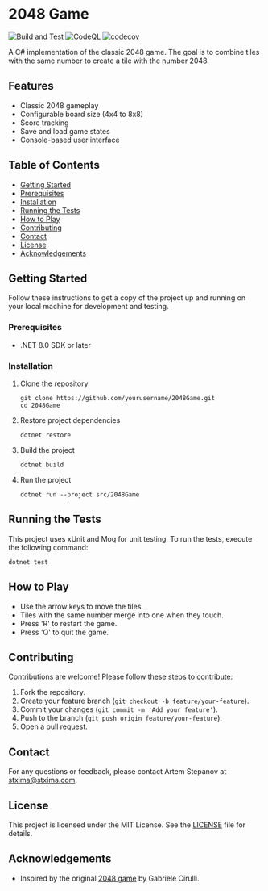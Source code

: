 
# 2048 Game

[![Build and Test](https://github.com/ArtemStepanov/2048Game/actions/workflows/dotnet-ci.yml/badge.svg)](https://github.com/ArtemStepanov/2048Game/actions/workflows/dotnet-ci.yml)
[![CodeQL](https://github.com/ArtemStepanov/2048Game/actions/workflows/github-code-scanning/codeql/badge.svg)](https://github.com/ArtemStepanov/2048Game/actions/workflows/github-code-scanning/codeql)
[![codecov](https://codecov.io/github/ArtemStepanov/2048Game/graph/badge.svg?token=SD342CTD6X)](https://codecov.io/github/ArtemStepanov/2048Game)

A C# implementation of the classic 2048 game. The goal is to combine tiles with the same number to create a tile with the number 2048.

## Features

- Classic 2048 gameplay
- Configurable board size (4x4 to 8x8)
- Score tracking
- Save and load game states
- Console-based user interface

## Table of Contents

- [Getting Started](#getting-started)
- [Prerequisites](#prerequisites)
- [Installation](#installation)
- [Running the Tests](#running-the-tests)
- [How to Play](#how-to-play)
- [Contributing](#contributing)
- [Contact](#contact)
- [License](#license)
- [Acknowledgements](#acknowledgements)

## Getting Started

Follow these instructions to get a copy of the project up and running on your local machine for development and testing.

### Prerequisites

- .NET 8.0 SDK or later

### Installation

1. Clone the repository
   ```shell
   git clone https://github.com/yourusername/2048Game.git
   cd 2048Game
   ```

2. Restore project dependencies
   ```shell
   dotnet restore
   ```

3. Build the project
   ```shell
   dotnet build
   ```

4. Run the project
   ```shell
   dotnet run --project src/2048Game
   ```

## Running the Tests

This project uses xUnit and Moq for unit testing. To run the tests, execute the following command:

```shell
dotnet test
```

## How to Play

- Use the arrow keys to move the tiles.
- Tiles with the same number merge into one when they touch.
- Press 'R' to restart the game.
- Press 'Q' to quit the game.

## Contributing

Contributions are welcome! Please follow these steps to contribute:

1. Fork the repository.
2. Create your feature branch (`git checkout -b feature/your-feature`).
3. Commit your changes (`git commit -m 'Add your feature'`).
4. Push to the branch (`git push origin feature/your-feature`).
5. Open a pull request.

## Contact

For any questions or feedback, please contact Artem Stepanov at [stxima@stxima.com](mailto:stxima@stxima.com).

## License

This project is licensed under the MIT License. See the [LICENSE](LICENSE) file for details.

## Acknowledgements

- Inspired by the original [2048 game](https://github.com/gabrielecirulli/2048) by Gabriele Cirulli.
